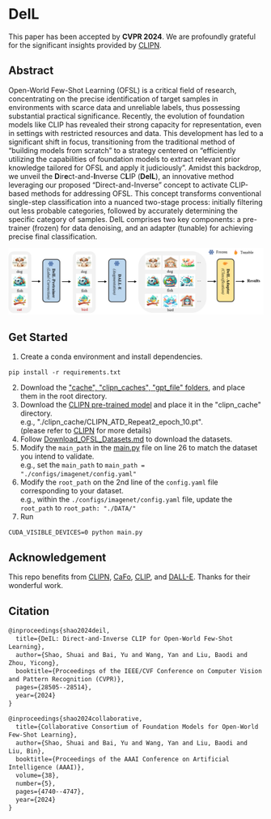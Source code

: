 # DeIL
This paper has been accepted by **CVPR 2024**. We are profoundly grateful for the significant insights provided by [CLIPN](https://github.com/xmed-lab/CLIPN).

## Abstract
Open-World Few-Shot Learning (OFSL) is a critical field of research, concentrating on the precise identification of target samples in environments with scarce data and unreliable labels, thus possessing substantial practical significance.
Recently, the evolution of foundation models like CLIP has revealed their strong capacity for representation, even in settings with restricted resources and data.
This development has led to a significant shift in focus, transitioning from the traditional method of “building models from scratch” to a strategy centered on “efficiently utilizing the capabilities of foundation models to extract relevant prior knowledge tailored for OFSL and apply it judiciously”.
Amidst this backdrop, we unveil the **D**ir**e**ct-and-**I**nverse C**L**IP (**DeIL**), an innovative method leveraging our proposed “Direct-and-Inverse” concept to activate CLIP-based methods for addressing OFSL.
This concept transforms conventional single-step classification into a nuanced two-stage process: initially filtering out less probable categories, followed by accurately determining the specific category of samples.
DeIL comprises two key components: a pre-trainer (frozen) for data denoising, and an adapter (tunable) for achieving precise final classification.

![图片1](https://github.com/The-Shuai/DeIL/blob/main/Figures/flowchart.png)

## Get Started
1. Create a conda environment and install dependencies.
```
pip install -r requirements.txt
```
2. Download the ["cache", "clipn_caches", "gpt_file" folders](https://drive.google.com/drive/u/0/folders/1mru7WbzqJ1XjDYGlbFQ_6kjLRU4aexvS), and place them in the root directory.
3. Download the [CLIPN pre-trained model](https://drive.google.com/drive/folders/1eNaaPaRWz0La8_qQliX30A4I7Y44yDMY) and place it in the "clipn_cache" directory.   
   e.g., "./clipn_cache/CLIPN_ATD_Repeat2_epoch_10.pt".  
   (please refer to [CLIPN](https://github.com/xmed-lab/CLIPN) for more details)
4. Follow [Download_OFSL_Datasets.md](https://github.com/The-Shuai/CO3/blob/main/Download_OFSL_Datasets.md) to download the datasets.
5. Modify the ```main_path``` in the [main.py](https://github.com/The-Shuai/DeIL/blob/main/main.py) file on line 26 to match the dataset you intend to validate.      
   e.g., set the ```main_path``` to ```main_path = "./configs/imagenet/config.yaml"```
6. Modify the ```root_path``` on the 2nd line of the ```config.yaml``` file corresponding to your dataset.    
   e.g., within the ```./configs/imagenet/config.yaml``` file, update the ```root_path``` to ```root_path: "./DATA/"```
7. Run
```
CUDA_VISIBLE_DEVICES=0 python main.py
```
## Acknowledgement
This repo benefits from [CLIPN](https://github.com/xmed-lab/CLIPN), [CaFo](https://github.com/OpenGVLab/CaFo?tab=readme-ov-file), [CLIP](https://github.com/openai/CLIP), and [DALL-E](https://github.com/borisdayma/dalle-mini). Thanks for their wonderful work.   
## Citation
```
@inproceedings{shao2024deil,
  title={DeIL: Direct-and-Inverse CLIP for Open-World Few-Shot Learning},
  author={Shao, Shuai and Bai, Yu and Wang, Yan and Liu, Baodi and Zhou, Yicong},
  booktitle={Proceedings of the IEEE/CVF Conference on Computer Vision and Pattern Recognition (CVPR)},
  pages={28505--28514},
  year={2024}
}

```
```
@inproceedings{shao2024collaborative,
  title={Collaborative Consortium of Foundation Models for Open-World Few-Shot Learning},
  author={Shao, Shuai and Bai, Yu and Wang, Yan and Liu, Baodi and Liu, Bin},
  booktitle={Proceedings of the AAAI Conference on Artificial Intelligence (AAAI)},
  volume={38},
  number={5},
  pages={4740--4747},
  year={2024}
}
```
